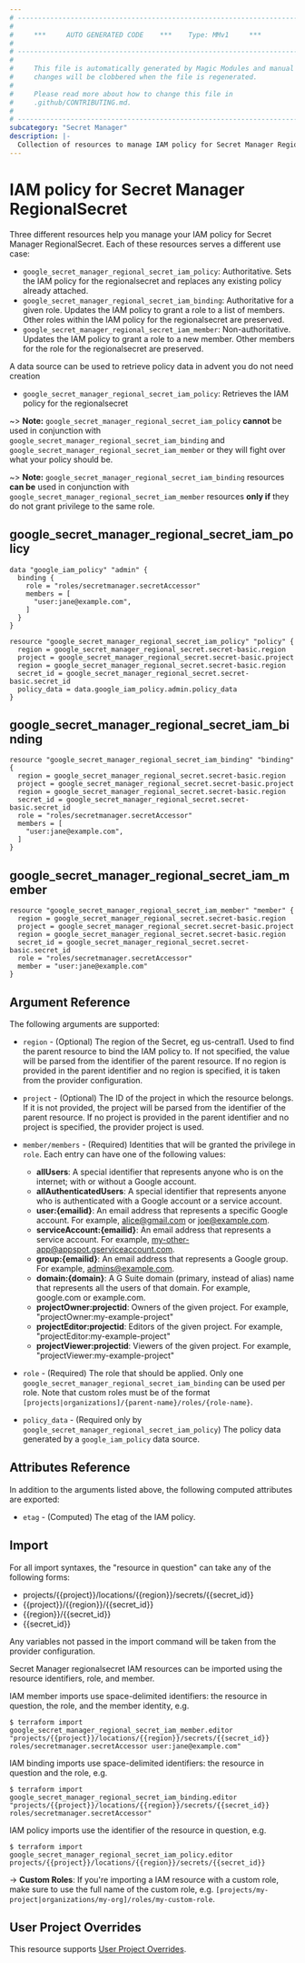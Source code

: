 ```yaml
---
# ----------------------------------------------------------------------------
#
#     ***     AUTO GENERATED CODE    ***    Type: MMv1     ***
#
# ----------------------------------------------------------------------------
#
#     This file is automatically generated by Magic Modules and manual
#     changes will be clobbered when the file is regenerated.
#
#     Please read more about how to change this file in
#     .github/CONTRIBUTING.md.
#
# ----------------------------------------------------------------------------
subcategory: "Secret Manager"
description: |-
  Collection of resources to manage IAM policy for Secret Manager RegionalSecret
---
```


# IAM policy for Secret Manager RegionalSecret
Three different resources help you manage your IAM policy for Secret Manager RegionalSecret. Each of these resources serves a different use case:

* `google_secret_manager_regional_secret_iam_policy`: Authoritative. Sets the IAM policy for the regionalsecret and replaces any existing policy already attached.
* `google_secret_manager_regional_secret_iam_binding`: Authoritative for a given role. Updates the IAM policy to grant a role to a list of members. Other roles within the IAM policy for the regionalsecret are preserved.
* `google_secret_manager_regional_secret_iam_member`: Non-authoritative. Updates the IAM policy to grant a role to a new member. Other members for the role for the regionalsecret are preserved.

A data source can be used to retrieve policy data in advent you do not need creation

* `google_secret_manager_regional_secret_iam_policy`: Retrieves the IAM policy for the regionalsecret

~> **Note:** `google_secret_manager_regional_secret_iam_policy` **cannot** be used in conjunction with `google_secret_manager_regional_secret_iam_binding` and `google_secret_manager_regional_secret_iam_member` or they will fight over what your policy should be.

~> **Note:** `google_secret_manager_regional_secret_iam_binding` resources **can be** used in conjunction with `google_secret_manager_regional_secret_iam_member` resources **only if** they do not grant privilege to the same role.



## google_secret_manager_regional_secret_iam_policy

```hcl
data "google_iam_policy" "admin" {
  binding {
    role = "roles/secretmanager.secretAccessor"
    members = [
      "user:jane@example.com",
    ]
  }
}

resource "google_secret_manager_regional_secret_iam_policy" "policy" {
  region = google_secret_manager_regional_secret.secret-basic.region
  project = google_secret_manager_regional_secret.secret-basic.project
  region = google_secret_manager_regional_secret.secret-basic.region
  secret_id = google_secret_manager_regional_secret.secret-basic.secret_id
  policy_data = data.google_iam_policy.admin.policy_data
}
```

## google_secret_manager_regional_secret_iam_binding

```hcl
resource "google_secret_manager_regional_secret_iam_binding" "binding" {
  region = google_secret_manager_regional_secret.secret-basic.region
  project = google_secret_manager_regional_secret.secret-basic.project
  region = google_secret_manager_regional_secret.secret-basic.region
  secret_id = google_secret_manager_regional_secret.secret-basic.secret_id
  role = "roles/secretmanager.secretAccessor"
  members = [
    "user:jane@example.com",
  ]
}
```

## google_secret_manager_regional_secret_iam_member

```hcl
resource "google_secret_manager_regional_secret_iam_member" "member" {
  region = google_secret_manager_regional_secret.secret-basic.region
  project = google_secret_manager_regional_secret.secret-basic.project
  region = google_secret_manager_regional_secret.secret-basic.region
  secret_id = google_secret_manager_regional_secret.secret-basic.secret_id
  role = "roles/secretmanager.secretAccessor"
  member = "user:jane@example.com"
}
```


## Argument Reference

The following arguments are supported:

* `region` - (Optional) The region of the Secret, eg us-central1. Used to find the parent resource to bind the IAM policy to. If not specified,
  the value will be parsed from the identifier of the parent resource. If no region is provided in the parent identifier and no
  region is specified, it is taken from the provider configuration.

* `project` - (Optional) The ID of the project in which the resource belongs.
    If it is not provided, the project will be parsed from the identifier of the parent resource. If no project is provided in the parent identifier and no project is specified, the provider project is used.

* `member/members` - (Required) Identities that will be granted the privilege in `role`.
  Each entry can have one of the following values:
  * **allUsers**: A special identifier that represents anyone who is on the internet; with or without a Google account.
  * **allAuthenticatedUsers**: A special identifier that represents anyone who is authenticated with a Google account or a service account.
  * **user:{emailid}**: An email address that represents a specific Google account. For example, alice@gmail.com or joe@example.com.
  * **serviceAccount:{emailid}**: An email address that represents a service account. For example, my-other-app@appspot.gserviceaccount.com.
  * **group:{emailid}**: An email address that represents a Google group. For example, admins@example.com.
  * **domain:{domain}**: A G Suite domain (primary, instead of alias) name that represents all the users of that domain. For example, google.com or example.com.
  * **projectOwner:projectid**: Owners of the given project. For example, "projectOwner:my-example-project"
  * **projectEditor:projectid**: Editors of the given project. For example, "projectEditor:my-example-project"
  * **projectViewer:projectid**: Viewers of the given project. For example, "projectViewer:my-example-project"

* `role` - (Required) The role that should be applied. Only one
    `google_secret_manager_regional_secret_iam_binding` can be used per role. Note that custom roles must be of the format
    `[projects|organizations]/{parent-name}/roles/{role-name}`.

* `policy_data` - (Required only by `google_secret_manager_regional_secret_iam_policy`) The policy data generated by
  a `google_iam_policy` data source.

## Attributes Reference

In addition to the arguments listed above, the following computed attributes are
exported:

* `etag` - (Computed) The etag of the IAM policy.

## Import

For all import syntaxes, the "resource in question" can take any of the following forms:

* projects/{{project}}/locations/{{region}}/secrets/{{secret_id}}
* {{project}}/{{region}}/{{secret_id}}
* {{region}}/{{secret_id}}
* {{secret_id}}

Any variables not passed in the import command will be taken from the provider configuration.

Secret Manager regionalsecret IAM resources can be imported using the resource identifiers, role, and member.

IAM member imports use space-delimited identifiers: the resource in question, the role, and the member identity, e.g.
```
$ terraform import google_secret_manager_regional_secret_iam_member.editor "projects/{{project}}/locations/{{region}}/secrets/{{secret_id}} roles/secretmanager.secretAccessor user:jane@example.com"
```

IAM binding imports use space-delimited identifiers: the resource in question and the role, e.g.
```
$ terraform import google_secret_manager_regional_secret_iam_binding.editor "projects/{{project}}/locations/{{region}}/secrets/{{secret_id}} roles/secretmanager.secretAccessor"
```

IAM policy imports use the identifier of the resource in question, e.g.
```
$ terraform import google_secret_manager_regional_secret_iam_policy.editor projects/{{project}}/locations/{{region}}/secrets/{{secret_id}}
```

-> **Custom Roles**: If you're importing a IAM resource with a custom role, make sure to use the
 full name of the custom role, e.g. `[projects/my-project|organizations/my-org]/roles/my-custom-role`.

## User Project Overrides

This resource supports [User Project Overrides](https://registry.terraform.io/providers/hashicorp/google/latest/docs/guides/provider_reference#user_project_override).
